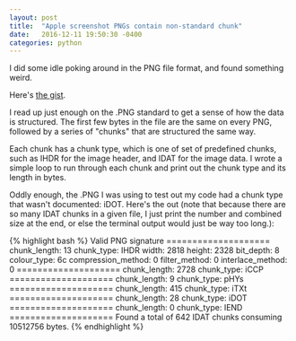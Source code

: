 ```yaml
---
layout: post
title:  "Apple screenshot PNGs contain non-standard chunk"
date:   2016-12-11 19:50:30 -0400
categories: python
---
```


I did some idle poking around in the PNG file format, and found something weird.

Here's [the gist](https://gist.github.com/jakekara/8e667b7d31350692f7439cb5d0324d05).

I read up just enough on the .PNG standard to get a sense of how the data
is structured. The first few bytes in the file are the same on every PNG,
followed by a series of "chunks" that are structured the same way.

Each chunk has a chunk type, which is one of set of predefined chunks, such
as IHDR for the image header, and IDAT for the image data. I wrote a simple
loop to run through each chunk and print out the chunk type and its length
in bytes.

Oddly enough, the .PNG I was using to test out my code had a chunk type
that wasn't documented: iDOT. Here's the out (note that because there are
so many IDAT chunks in a given file, I just print the number and combined
size at the end, or else the terminal output would just be way too long.):


  {% highlight bash %}
     Valid PNG signature
     ====================
     chunk_length: 13
     chunk_type:  IHDR
     width:  2818
     height:  2328
     bit_depth:  8
     colour_type:  6c
     compression_method:  0
     filter_method:  0
     interlace_method:  0
     ====================
     chunk_length: 2728
     chunk_type:  iCCP
     ====================
     chunk_length: 9
     chunk_type:  pHYs
     ====================
     chunk_length: 415
     chunk_type:  iTXt
     ====================
     chunk_length: 28
     chunk_type:  iDOT
     ====================
     chunk_length: 0
     chunk_type:  IEND
     ====================
     Found a total of 642 IDAT chunks consuming 10512756 bytes.
{% endhighlight %}